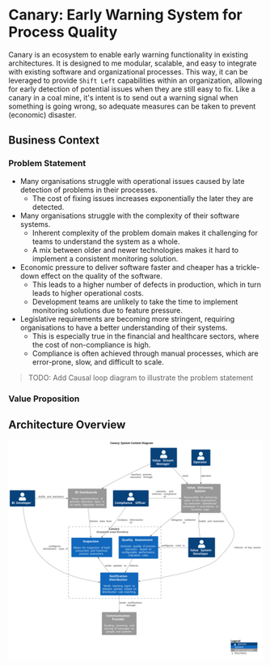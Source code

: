 # Canary: Early Warning System for Process Quality

Canary is an ecosystem to enable early warning functionality in existing architectures. It is designed to me modular, scalable, and easy to integrate with existing software and organizational processes. This way, it can be leveraged to provide `Shift Left` capabilities within an organization, allowing for early detection of potential issues when they are still easy to fix. Like a canary in a coal mine, it's intent is to send out a warning signal when something is going wrong, so adequate measures can be taken to prevent (economic) disaster.

## Business Context

### Problem Statement

* Many organisations struggle with operational issues caused by late detection of problems in their processes.
  * The cost of fixing issues increases exponentially the later they are detected.
* Many organisations struggle with the complexity of their software systems.
  * Inherent complexity of the problem domain makes it challenging for teams to understand the system as a whole.
  * A mix between older and newer technologies makes it hard to implement a consistent monitoring solution.
* Economic pressure to deliver software faster and cheaper has a trickle-down effect on the quality of the software.
  * This leads to a higher number of defects in production, which in turn leads to higher operational costs.
  * Development teams are unlikely to take the time to implement monitoring solutions due to feature pressure.
* Legislative requirements are becoming more stringent, requiring organisations to have a better understanding of their systems.
  * This is especially true in the financial and healthcare sectors, where the cost of non-compliance is high.
  * Compliance is often achieved through manual processes, which are error-prone, slow, and difficult to scale. 

> TODO: Add Causal loop diagram to illustrate the problem statement



### Value Proposition



## Architecture Overview

![System Context View](./resources/system_context.svg)